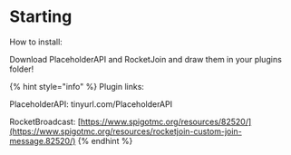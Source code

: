 # Starting

How to install:

Download PlaceholderAPI and RocketJoin and draw them in your plugins folder!

{% hint style="info" %}
Plugin links:

PlaceholderAPI: tinyurl.com/PlaceholderAPI

RocketBroadcast: [https://www.spigotmc.org/resources/82520/](https://www.spigotmc.org/resources/rocketjoin-custom-join-message.82520/)
{% endhint %}

